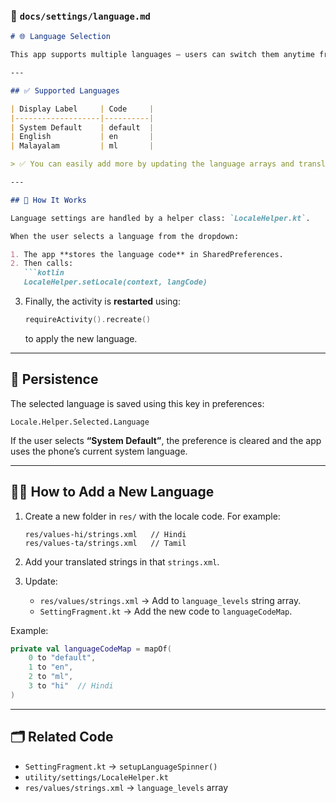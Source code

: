 

### 📁 `docs/settings/language.md`

````md
# 🌐 Language Selection

This app supports multiple languages — users can switch them anytime from the Settings screen.

---

## ✅ Supported Languages

| Display Label     | Code     |
|-------------------|----------|
| System Default    | default  |
| English           | en       |
| Malayalam         | ml       |

> ✅ You can easily add more by updating the language arrays and translation files.

---

## 🧠 How It Works

Language settings are handled by a helper class: `LocaleHelper.kt`.

When the user selects a language from the dropdown:

1. The app **stores the language code** in SharedPreferences.
2. Then calls:
   ```kotlin
   LocaleHelper.setLocale(context, langCode)
````

3. Finally, the activity is **restarted** using:

   ```kotlin
   requireActivity().recreate()
   ```

   to apply the new language.

---

## 🔁 Persistence

The selected language is saved using this key in preferences:

```text
Locale.Helper.Selected.Language
```

If the user selects **“System Default”**, the preference is cleared and the app uses the phone’s current system language.

---

## 🧑‍🎓 How to Add a New Language

1. Create a new folder in `res/` with the locale code. For example:

   ```
   res/values-hi/strings.xml   // Hindi
   res/values-ta/strings.xml   // Tamil
   ```

2. Add your translated strings in that `strings.xml`.

3. Update:

    * `res/values/strings.xml` → Add to `language_levels` string array.
    * `SettingFragment.kt` → Add the new code to `languageCodeMap`.

Example:

```kotlin
private val languageCodeMap = mapOf(
    0 to "default",
    1 to "en",
    2 to "ml",
    3 to "hi"  // Hindi
)
```

---

## 🗂 Related Code

* `SettingFragment.kt` → `setupLanguageSpinner()`
* `utility/settings/LocaleHelper.kt`
* `res/values/strings.xml` → `language_levels` array

